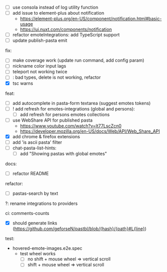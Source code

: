 - [ ] use consola instead of log utility function
- [ ] add issue to element-plus about notification
  - https://element-plus.org/en-US/component/notification.html#basic-usage
  - https://ui.nuxt.com/components/notification
- [ ] refactor emoteIntegrations: add TypeScript support
- [ ] update publish-pasta emit

fix:

- [ ] make coverage work (update run command, add config param)
- [ ] nickname color input lags
- [ ] teleport not working twice
- [ ] <remove-pastas-list />: bad types, delete is not working, refactor
- [x] tsc warns

feat:

- [ ] add autocomplete in pasta-form textarea (suggest emotes tokens)
- [ ] ! add refresh for emotes-integrations (global and persons):
  - [ ] add refresh for persons emotes collections
- [ ] use WebShare API for published pasta
  - https://www.youtube.com/watch?v=lt77LscZcn0
  - https://developer.mozilla.org/en-US/docs/Web/API/Web_Share_API
- [x] add chrome & firefox extensions
- [ ] add 'is ascii pasta' filter
- [ ] chat-pasta-list-hints:
  - [ ] add "Showing pastas with global emotes"

docs:

- [ ] refactor README

refactor:

- [ ] pastas-search by text

?: rename integrations to providers

ci:
comments-counts 
  - [x] should generate links (https://github.com/geforseN/pastbl/blob/{hash}/{path}#L{line})

test:

- hovered-emote-images.e2e.spec
  - test wheel works
    - [ ] no shift + mouse wheel => vertical scroll
    - [ ] shift + mouse wheel => vertical scroll

